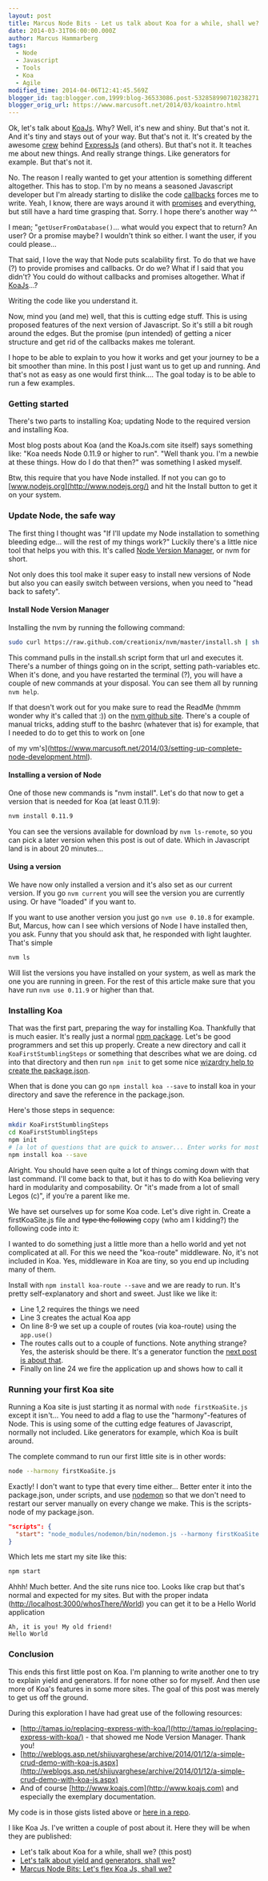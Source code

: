 ```yaml
---
layout: post
title: Marcus Node Bits - Let us talk about Koa for a while, shall we?
date: 2014-03-31T06:00:00.000Z
author: Marcus Hammarberg
tags:
  - Node
  - Javascript
  - Tools
  - Koa
  - Agile
modified_time: 2014-04-06T12:41:45.569Z
blogger_id: tag:blogger.com,1999:blog-36533086.post-532858990710238271
blogger_orig_url: https://www.marcusoft.net/2014/03/koaintro.html
---
```


Ok, let's talk about [KoaJs](http://www.koajs.com/). Why? Well, it's new and shiny. But that's not it. And it's tiny and stays out of your way. But that's not it. It's created by the awesome [crew](http://expressjs.com/) behind [ExpressJs](https://www.marcusoft.net/2014/02/mnb-express.html) (and others). But that's not it. It teaches me about new things. And really strange things. Like generators for example. But that's not it.

No. The reason I really wanted to get your attention is something different altogether. This has to stop. I'm by no means a seasoned Javascript developer but I'm already starting to dislike the code [callbacks](https://www.marcusoft.net/2014/03/javascript-callbacks-cant-live-with.html) forces me to write. Yeah, I know, there are ways around it with [promises](http://www.promisejs.org/intro) and everything, but still have a hard time grasping that. Sorry. I hope there's another way ^^

I mean; "`getUserFromDatabase()`... what would you expect that to return? An user? Or a promise maybe? I wouldn't think so either. I want the user, if you could please...

That said, I love the way that Node puts scalability first. To do that we have (?) to provide promises and callbacks. Or do we? What if I said that you didn't? You could do without callbacks and promises altogether. What if [KoaJs](http://koajs.com/)...?

Writing the code like you understand it.

Now, mind you (and me) well, that this is cutting edge stuff. This is using proposed features of the next version of Javascript. So it's still a bit rough around the edges. But the promise (pun intended) of getting a nicer structure and get rid of the callbacks makes me tolerant.

I hope to be able to explain to you how it works and get your journey to be a bit smoother than mine. In this post I just want us to get up and running. And that's not as easy as one would first think.... The goal today is to be able to run a few examples.

### Getting started

There's two parts to installing Koa; updating Node to the required version and installing Koa.

Most blog posts about Koa (and the KoaJs.com site itself) says something like: "Koa needs Node 0.11.9 or higher to run". "Well thank you. I'm a newbie at these things. How do I do that then?" was something I asked myself.

Btw, this require that you have Node installed. If not you can go to [www.nodejs.org](http://www.nodejs.org/) and hit the Install button to get it on your system.

### Update Node, the safe way

The first thing I thought was "If I'll update my Node installation to something bleeding edge... will the rest of my things work?" Luckily there's a little nice tool that helps you with this. It's called [Node Version Manager](https://github.com/creationix/nvm), or nvm for short.

Not only does this tool make it super easy to install new versions of Node but also you can easily switch between versions, when you need to "head back to safety".

#### Install Node Version Manager

Installing the nvm by running the following command:

```bash
sudo curl https://raw.github.com/creationix/nvm/master/install.sh | sh
```

This command pulls in the install.sh script form that url and executes it. There's a number of things going on in the script, setting path-variables etc. When it's done, and you have restarted the terminal (?), you will have a couple of new commands at your disposal. You can see them all by running `nvm help`.

If that doesn't work out for you make sure to read the ReadMe (hmmm wonder why it's called that :)) on the [nvm github site](https://github.com/creationix/nvm). There's a couple of manual tricks, adding stuff to the bashrc (whatever that is) for example, that I needed to do to get this to work on [one

of my vm's](<https://www.marcusoft.net/2014/03/setting-up-complete-node-development.html>).

#### Installing a version of Node

One of those new commands is "nvm install". Let's do that now to get a version that is needed for Koa (at least 0.11.9):

```bash
nvm install 0.11.9
```

You can see the versions available for download by `nvm ls-remote`, so you can pick a later version when this post is out of date. Which in Javascript land is in about 20 minutes...

#### Using a version

We have now only installed a version and it's also set as our current version. If you go `nvm current` you will see the version you are currently using. Or have "loaded" if you want to.

If you want to use another version you just go `nvm use 0.10.8` for example. But, Marcus, how can I see which versions of Node I have installed then, you ask. Funny that you should ask that, he responded with light laughter. That's simple

```bash
nvm ls
```

Will list the versions you have installed on your system, as well as mark the one you are running in green. For the rest of this article make sure that you have run `nvm use 0.11.9` or higher than that.

### Installing Koa

That was the first part, preparing the way for installing Koa. Thankfully that is much easier. It's really just a normal [npm package](https://www.npmjs.org/package/koa). Let's be good programmers and set this up properly. Create a new directory and call it `KoaFirstStumblingSteps` or something that describes what we are doing. cd into that directory and then run `npm init` to get some nice [wizardry help to create the package.json](https://www.marcusoft.net/2014/02/mnb-packagejson.html).

When that is done you can go `npm install koa --save` to install koa in your directory and save the reference in the package.json.

Here's those steps in sequence:

```bash
mkdir KoaFirstStumblingSteps
cd KoaFirstStumblingSteps
npm init
# [a lot of questions that are quick to answer... Enter works for most of them. 0.45 sec to completion is my record]
npm install koa --save
```

Alright. You should have seen quite a lot of things coming down with that last command. I'll come back to that, but it has to do with Koa believing very hard in modularity and composability. Or "it's made from a lot of small Legos (c)", if you're a parent like me.

We have set ourselves up for some Koa code. Let's dive right in. Create a firstKoaSite.js file and ~~type the following~~ copy (who am I kidding?) the following code into it:

I wanted to do something just a little more than a hello world and yet not complicated at all. For this we need the "koa-route" middleware. No, it's not included in Koa. Yes, middleware in Koa are tiny, so you end up including many of them.

Install with `npm install koa-route --save` and we are ready to run. It's pretty self-explanatory and short and sweet. Just like we like it:

- Line 1,2 requires the things we need
- Line 3 creates the actual Koa app
- On line 8-9 we set up a couple of routes (via koa-route) using the `app.use()`
- The routes calls out to a couple of functions. Note anything strange? Yes, the asterisk should be there. It's a generator function the [next post is about that](https://www.marcusoft.net/2014/03/koaGenYield.html).
- Finally on line 24 we fire the application up and shows how to call it

### Running your first Koa site

Running a Koa site is just starting it as normal with `node firstKoaSite.js` except it isn't... You need to add a flag to use the "harmony"-features of Node. This is using some of the cutting edge features of Javascript, normally not included. Like generators for example, which Koa is built around.

The complete command to run our first little site is in other words:

```bash
node --harmony firstKoaSite.js
```

Exactly! I don't want to type that every time either... Better enter it into the package.json, under scripts, and use [nodemon](https://www.npmjs.org/package/nodemon) so that we don't need to restart our server manually on every change we make. This is the scripts-node of my package.json.

```json
"scripts": {
  "start": "node_modules/nodemon/bin/nodemon.js --harmony firstKoaSite.js"
}
```

Which lets me start my site like this:

```bash
npm start
```

Ahhh! Much better. And the site runs nice too. Looks like crap but that's normal and expected for my sites. But with the proper indata ([http://localhost:3000/whosThere/World](http://localhost:3000/whosThere/World)) you can get it to be a Hello World application

```plaintext
Ah, it is you! My old friend!
Hello World
```

### Conclusion

This ends this first little post on Koa. I'm planning to write another one to try to explain yield and generators. If for none other so for myself. And then use more of Koa's features in some more sites. The goal of this post was merely to get us off the ground.

During this exploration I have had great use of the following resources:

- [http://tamas.io/replacing-express-with-koa/](http://tamas.io/replacing-express-with-koa/) - that showed me Node Version Manager. Thank you!
- [http://weblogs.asp.net/shijuvarghese/archive/2014/01/12/a-simple-crud-demo-with-koa-js.aspx](http://weblogs.asp.net/shijuvarghese/archive/2014/01/12/a-simple-crud-demo-with-koa-js.aspx)
- And of course [http://www.koajs.com](http://www.koajs.com) and especially the exemplary documentation.

My code is in those gists listed above or [here in a repo](https://github.com/marcusoftnet/KoaBlogPosts/tree/master/KoaFirstStumblingSteps).

I like Koa Js. I've written a couple of post about it. Here they will be when they are published:

- Let's talk about Koa for a while, shall we? (this post)
- [Let's talk about yield and generators, shall we?](https://www.marcusoft.net/2014/04/koaGenYield.html)
- [Marcus Node Bits: Let's flex Koa Js, shall we?](https://www.marcusoft.net/2014/04/koaExamples.html)
